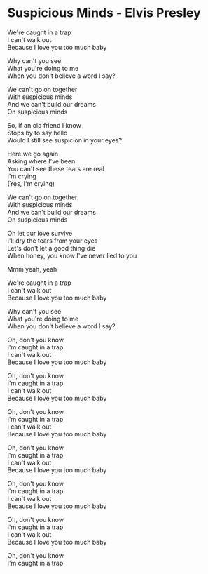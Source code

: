 # Suspicious Minds - Elvis Presley

We're caught in a trap\
I can't walk out\
Because I love you too much baby

Why can't you see\
What you're doing to me\
When you don't believe a word I say?

We can't go on together\
With suspicious minds\
And we can't build our dreams\
On suspicious minds

So, if an old friend I know\
Stops by to say hello\
Would I still see suspicion in your eyes?

Here we go again\
Asking where I've been\
You can't see these tears are real\
I'm crying\
(Yes, I'm crying)

We can't go on together\
With suspicious minds\
And we can't build our dreams\
On suspicious minds

Oh let our love survive\
I'll dry the tears from your eyes\
Let's don't let a good thing die\
When honey, you know I've never lied to you

Mmm yeah, yeah

We're caught in a trap\
I can't walk out\
Because I love you too much baby

Why can't you see\
What you're doing to me\
When you don't believe a word I say?

Oh, don't you know\
I'm caught in a trap\
I can't walk out\
Because I love you too much baby

Oh, don't you know\
I'm caught in a trap\
I can't walk out\
Because I love you too much baby

Oh, don't you know\
I'm caught in a trap\
I can't walk out\
Because I love you too much baby

Oh, don't you know\
I'm caught in a trap\
I can't walk out\
Because I love you too much baby

Oh, don't you know\
I'm caught in a trap\
I can't walk out\
Because I love you too much baby

Oh, don't you know\
I'm caught in a trap\
I can't walk out\
Because I love you too much baby

Oh, don't you know\
I'm caught in a trap